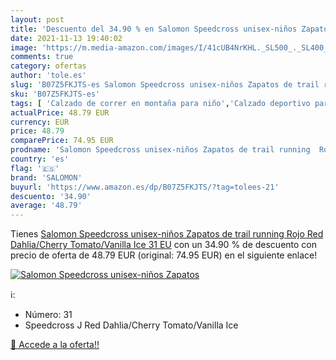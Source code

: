 ```yaml
---
layout: post
title: 'Descuento del 34.90 % en Salomon Speedcross unisex-niños Zapatos '
date: 2021-11-13 19:40:02
image: 'https://m.media-amazon.com/images/I/41cUB4NrKHL._SL500_._SL400_.jpg'
comments: true
category: ofertas
author: 'tole.es'
slug: 'B07Z5FKJTS-es Salomon Speedcross unisex-niños Zapatos de trail running...'
sku: 'B07Z5FKJTS-es'
tags: [ 'Calzado de correr en montaña para niño','Calzado deportivo para niño','Calzados de running para niño','Zapatillas y calzado deportivo para Niño','Zapatos','Zapatos - Niños','Zapatos y complementos','salomon','zapatos', ]
actualPrice: 48.79 EUR
currency: EUR
price: 48.79
comparePrice: 74.95 EUR
prodname: 'Salomon Speedcross unisex-niños Zapatos de trail running  Rojo  Red Dahlia/Cherry Tomato/Vanilla Ice   31 EU'
country: 'es'
flag: '🇪🇸'
brand: 'SALOMON'
buyurl: 'https://www.amazon.es/dp/B07Z5FKJTS/?tag=tolees-21'
descuento: '34.90'
average: '48.79'
---
```


Tienes [Salomon Speedcross unisex-niños Zapatos de trail running  Rojo  Red Dahlia/Cherry Tomato/Vanilla Ice   31 EU](https://www.amazon.es/dp/B07Z5FKJTS/?tag=tolees-21) con un 34.90 % de descuento con precio de oferta de 48.79 EUR (original: 74.95 EUR) en el siguiente enlace!

[![Salomon Speedcross unisex-niños Zapatos ](https://m.media-amazon.com/images/I/41cUB4NrKHL._SL500_._SL400_.jpg)](https://www.amazon.es/dp/B07Z5FKJTS/?tag=tolees-21)

ℹ️:

- Número: 31
- Speedcross J Red Dahlia/Cherry Tomato/Vanilla Ice

[🛒 Accede a la oferta!!](https://www.amazon.es/dp/B07Z5FKJTS/?tag=tolees-21)
